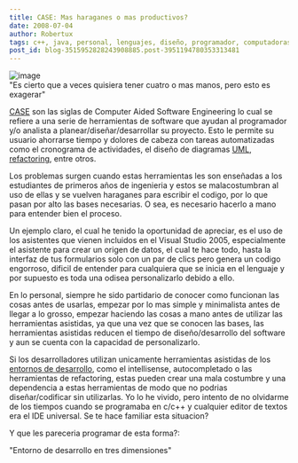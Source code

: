 ```yaml
---
title: CASE: Mas haraganes o mas productivos?
date: 2008-07-04
author: Robertux
tags: c++, java, personal, lenguajes, diseño, programador, computadoras, .net, codigo, programacion
post_id: blog-3515952828243908885.post-3951194780353313481
---
```


![image](https://bp0.blogger.com/_jH77WNrMVRA/SG7niUUr6FI/AAAAAAAAA6I/-sM5ONrzbVY/s320/learn_how_to_type_fast_fastest_typist_typing.jpg)    
"Es cierto que a veces
quisiera tener cuatro o mas manos, pero esto es exagerar"

[CASE](https://es.wikipedia.org/wiki/Herramienta_CASE) son las siglas de
Computer Aided Software Engineering lo cual se refiere a una serie de herramientas de software que ayudan al programador y/o analista a planear/diseñar/desarrollar su proyecto. Esto le permite su usuario ahorrarse tiempo y dolores de cabeza con tareas automatizadas como el cronograma de actividades, el diseño de diagramas [UML](https://es.wikipedia.org/wiki/Uml), [refactoring](https://es.wikipedia.org/wiki/Refactorizaci%C3%B3n), entre otros.

Los problemas surgen cuando estas herramientas les son enseñadas a los estudiantes de primeros años de ingenieria y estos se malacostumbran al uso de ellas y se vuelven haraganes para escribir el codigo, por lo que pasan por alto las bases necesarias. O sea, es necesario hacerlo a mano para entender bien el proceso.

Un ejemplo claro, el cual he tenido la oportunidad de apreciar, es el uso de los asistentes que vienen incluidos en el Visual Studio 2005, especialmente el asistente para crear un origen de datos, el cual te hace todo, hasta la interfaz de tus formularios solo con un par de clics pero genera un codigo engorroso, dificil de entender para cualquiera que se inicia en el lenguaje y por supuesto es toda una odisea personalizarlo debido a ello.

En lo personal, siempre he sido partidario de conocer como funcionan las cosas antes de usarlas, empezar por lo mas simple y minimalista antes de llegar a lo grosso, empezar haciendo las cosas a mano antes de utilizar las herramientas asistidas, ya que una vez que se conocen las bases, las herramientas asistidas reducen el tiempo de diseño/desarrollo del software y aun se cuenta con la capacidad de personalizarlo.

Si los desarrolladores utilizan unicamente herramientas asistidas de los [entornos de desarrollo](https://es.wikipedia.org/wiki/Entorno_de_desarrollo_integrado), como el intellisense, autocompletado o las herramientas de refactoring, estas pueden crear una mala costumbre y una dependencia a estas herramientas de modo que no podrias diseñar/codificar sin utilizarlas. Yo lo he vivido, pero intento de no olvidarme de los tiempos cuando se programaba en c/c++ y cualquier editor de textos era el IDE universal. Se te hace familiar esta situacion?

Y que les pareceria programar de esta forma?:

"Entorno de desarrollo en
tres dimensiones"